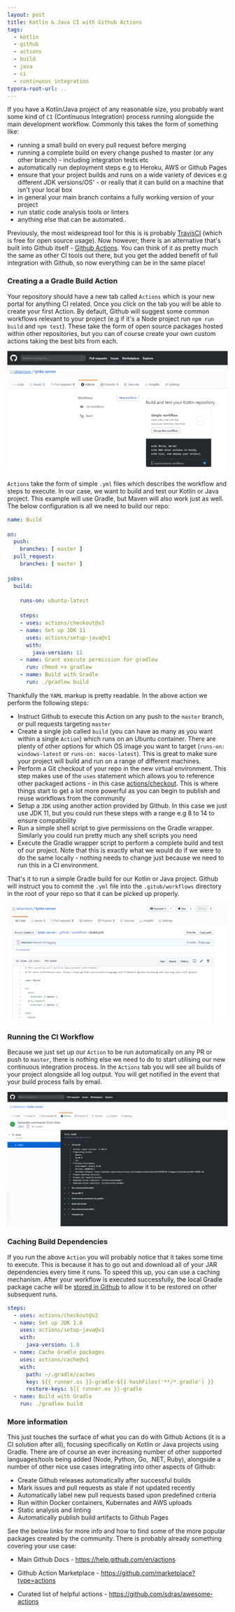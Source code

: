 ```yaml
---
layout: post
title: Kotlin & Java CI with Github Actions
tags:
  - kotlin
  - github
  - actions
  - build
  - java
  - ci
  - continuous integration
typora-root-url: ..
---
```


If you have a Kotlin/Java project of any reasonable size, you probably want some kind of `CI` (Continuous Integration) process running alongside the main development workflow. Commonly this takes the form of something like:

- running a small build on every pull request before merging
- running a complete build on every change pushed to master (or any other branch) - including integration tests etc
- automatically run deployment steps e.g to Heroku, AWS or Github Pages
- ensure that your project builds and runs on a wide variety of devices e.g different JDK versions/OS' - or really that it can build on a machine that isn't your local box
- in general your main branch contains a fully working version of your project
- run static code analysis tools or linters
- anything else that can be automated..

Previously, the most widespread tool for this is is probably [TravisCI](https://travis-ci.org/) (which is free for open source usage). Now however, there is an alternative that's built into Github itself - [Github Actions](https://github.com/features/actions). You can think of it as pretty much the same as other CI tools out there, but you get the added benefit of full integration with Github, so now everything can be in the same place!

### Creating a a Gradle Build Action

Your repository should have a new tab called `Actions` which is your new portal for anything CI related. Once you click on the tab you will be able to create your first Action. By default, Github will suggest some common workflows relevant to your project (e.g if it's a Node project run `npm run build` and `npm test`). These take the form of open source packages hosted within other repositories, but you can of course create your own custom actions taking the best bits from each.

![Github Actions tab](/images/2020/github_actions_tab.png)



`Actions` take the form of simple `.yml` files which describes the workflow and steps to execute. In our case, we want to build and test our Kotlin or Java project. This example will use Gradle, but Maven will also work just as well. The below configuration is all we need to build our repo:

```yaml
name: Build

on:
  push:
    branches: [ master ]
  pull_request:
    branches: [ master ]

jobs:
  build:

    runs-on: ubuntu-latest

    steps:
    - uses: actions/checkout@v2
    - name: Set up JDK 11
      uses: actions/setup-java@v1
      with:
        java-version: 11
    - name: Grant execute permission for gradlew
      run: chmod +x gradlew
    - name: Build with Gradle
      run: ./gradlew build
```

Thankfully the `YAML` markup is pretty readable. In the above action we perform the following steps:

- Instruct Github to execute this Action on any push to the `master` branch, or pull requests targeting `master`
- Create a single job called `build` (you can have as many as you want within a single `Action`) which runs on an Ubuntu container. There are plenty of other options for which OS image you want to target (`runs-on: windows-latest` or `runs-on: macos-latest`). This is great to make sure your project will build and run on a range of different machines.
- Perform a Git checkout of your repo in the new virtual environment. This step makes use of the `uses` statement which allows you to reference other packaged actions - in this case [actions/checkout](https://github.com/actions/checkout). This is where things start to get a lot more powerful as you can begin to publish and reuse workflows from the community
- Setup a `JDK` using another action provided by Github. In this case we just use JDK 11, but you could run these steps with a range e.g 8 to 14 to ensure compatibility
- Run a simple shell script to give permissions on the Gradle wrapper. Similarly you could run pretty much any shell scripts you need
- Execute the Gradle wrapper script to perform a complete build and test of our project. Note that this is exactly what we would do if we were to do the same locally - nothing needs to change just because we need to run this in a CI environment.

That's it to run a simple Gradle build for our Kotlin or Java project. Github will instruct you to commit the `.yml` file into the `.gitub/workflows` directory in the root of your repo so that it can be picked up properly.

![Github Actions sample file](/images/2020/github_actions_file.png)

### Running the CI Workflow

Because we just set up our `Action` to be run automatically on any PR or push to `master`, there is nothing else we need to do to start utilising our new continuous integration process. In the `Actions` tab you will see all builds of your project alongside all log output. You will get notified in the event that your build process fails by email.

![Github Actions output](/images/2020/github_actions_output.png)

### Caching Build Dependencies

If you run the above `Action` you will probably notice that it takes some time to execute. This is because it has to go out and download all of your JAR dependencies every time it runs. To speed this up, you can use a caching mechanism. After your workflow is executed successfully, the local Gradle package cache will be [stored in Github](https://help.github.com/en/actions/language-and-framework-guides/building-and-testing-java-with-gradle) to allow it to be restored on other subsequent runs.

```yaml
steps:
  - uses: actions/checkout@v2
  - name: Set up JDK 1.8
    uses: actions/setup-java@v1
    with:
      java-version: 1.8
  - name: Cache Gradle packages
    uses: actions/cache@v1
    with:
      path: ~/.gradle/caches
      key: ${{ runner.os }}-gradle-${{ hashFiles('**/*.gradle') }}
      restore-keys: ${{ runner.os }}-gradle
  - name: Build with Gradle
    run: ./gradlew build
```

### More information

This just touches the surface of what you can do with Github Actions (it is a CI solution after all), focusing specifically on Kotlin or Java projects using Gradle. There are of course an ever increasing number of other supported languages/tools being added (Node, Python, Go, .NET, Ruby), alongside a number of other nice use cases integrating into other aspects of Github:

- Create Github releases automatically after successful builds
- Mark issues and pull requests as stale if not updated recently
- Automatically label new pull requests based upon predefined criteria
- Run within Docker containers, Kubernates and AWS uploads
- Static analysis and linting
- Automatically publish build artifacts to Github Pages

See the below links for more info and how to find some of the more popular packages created by the community. There is probably already something covering your use case:

- Main Github Docs - <https://help.github.com/en/actions>

- Github Action Marketplace - <https://github.com/marketplace?type=actions>

- Curated list of helpful actions - <https://github.com/sdras/awesome-actions>